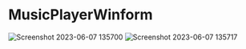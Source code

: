 # MusicPlayerWinform


![Screenshot 2023-06-07 135700](https://github.com/Lamminhtuan/MusicPlayerWinform/assets/79350128/21661e6c-4dec-444a-80c3-bbc491f75057)
![Screenshot 2023-06-07 135717](https://github.com/Lamminhtuan/MusicPlayerWinform/assets/79350128/b27b6fca-35f0-4af7-9c3e-5cee7b72287d)
